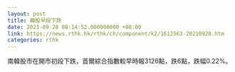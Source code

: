 ```yaml
---
layout: post
title: 韓股早段下跌
date: 2021-09-28 08:14:52.000000000 +08:00
link: https://news.rthk.hk/rthk/ch/component/k2/1612563-20210928.htm
categories: rthk
---
```


南韓股市在開市初段下跌，首爾綜合指數較早時報3126點，跌6點，跌幅0.22%。
